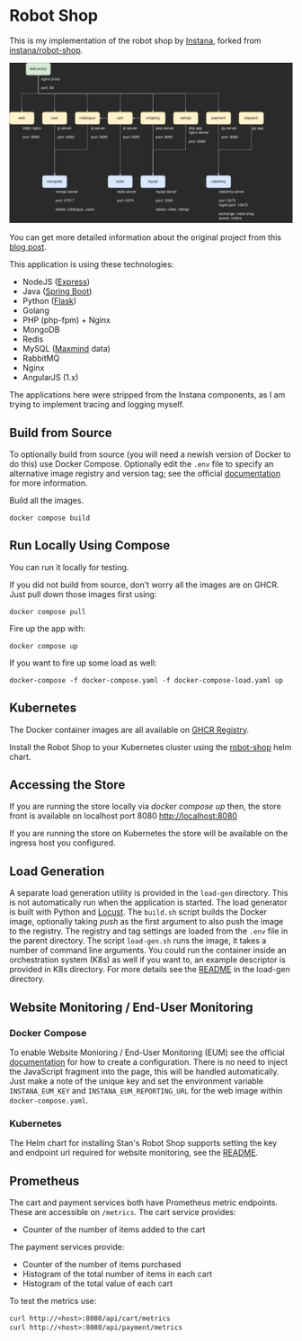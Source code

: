 # Robot Shop

This is my implementation of the robot shop by [Instana](https://www.instana.com/), forked from [instana/robot-shop](https://github.com/instana/robot-shop).

 ![Flow Chart](/docs/robot-shop.jpg)

You can get more detailed information about the original project from this [blog post](https://www.instana.com/blog/stans-robot-shop-sample-microservice-application/).

This application is using these technologies:

- NodeJS ([Express](http://expressjs.com/))
- Java ([Spring Boot](https://spring.io/))
- Python ([Flask](http://flask.pocoo.org))
- Golang
- PHP (php-fpm) + Nginx
- MongoDB
- Redis
- MySQL ([Maxmind](http://www.maxmind.com) data)
- RabbitMQ
- Nginx
- AngularJS (1.x)

The applications here were stripped from the Instana components, as I am trying to implement tracing and logging myself.

## Build from Source

To optionally build from source (you will need a newish version of Docker to do this) use Docker Compose. Optionally edit the `.env` file to specify an alternative image registry and version tag; see the official [documentation](https://docs.docker.com/compose/env-file/) for more information.

Build all the images.

```shell
docker compose build
```

## Run Locally Using Compose

You can run it locally for testing.

If you did not build from source, don't worry all the images are on GHCR. Just pull down those images first using:

```shell
docker compose pull
```

Fire up the app with:

```shell
docker compose up
```

If you want to fire up some load as well:

```shell
docker-compose -f docker-compose.yaml -f docker-compose-load.yaml up
```

## Kubernetes

The Docker container images are all available on [GHCR Registry](https://github.com/VoliKoN?tab=packages&repo_name=robot-shop).

Install the Robot Shop to your Kubernetes cluster using the [robot-shop](charts/robot-shop/README.md) helm chart.

## Accessing the Store

If you are running the store locally via *docker compose up* then, the store front is available on localhost port 8080 [http://localhost:8080](http://localhost:8080/)

If you are running the store on Kubernetes the store will be available on the ingress host you configured.

## Load Generation

A separate load generation utility is provided in the `load-gen` directory. This is not automatically run when the application is started. The load generator is built with Python and [Locust](https://locust.io). The `build.sh` script builds the Docker image, optionally taking *push* as the first argument to also push the image to the registry. The registry and tag settings are loaded from the `.env` file in the parent directory. The script `load-gen.sh` runs the image, it takes a number of command line arguments. You could run the container inside an orchestration system (K8s) as well if you want to, an example descriptor is provided in K8s directory. For more details see the [README](load-gen/README.md) in the load-gen directory.

## Website Monitoring / End-User Monitoring

### Docker Compose

To enable Website Monioring / End-User Monitoring (EUM) see the official [documentation](https://docs.instana.io/website_monitoring/) for how to create a configuration. There is no need to inject the JavaScript fragment into the page, this will be handled automatically. Just make a note of the unique key and set the environment variable `INSTANA_EUM_KEY` and `INSTANA_EUM_REPORTING_URL` for the web image within `docker-compose.yaml`.

### Kubernetes

The Helm chart for installing Stan's Robot Shop supports setting the key and endpoint url required for website monitoring, see the [README](K8s/helm/README.md).

## Prometheus

The cart and payment services both have Prometheus metric endpoints. These are accessible on `/metrics`. The cart service provides:

- Counter of the number of items added to the cart

The payment services provide:

- Counter of the number of items purchased
- Histogram of the total number of items in each cart
- Histogram of the total value of each cart

To test the metrics use:

```shell
curl http://<host>:8080/api/cart/metrics
curl http://<host>:8080/api/payment/metrics
```
